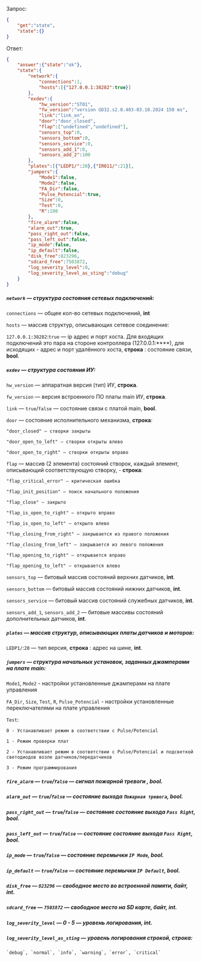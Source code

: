 Запрос:
```json
{
	"get":"state",
	"state":{}
}
```
Ответ:
```json
{
	"answer":{"state":"ok"},
	"state":{
		"network":{
			"connections":1,
			"hosts":[{"127.0.0.1:38282":true}]
		},
		"exdev":{
			"hw_version":"ST01",
			"fw_version":"version GD32.s2.0.403-03.10.2024 150 ms",
			"link":"link_on",
			"door":"door_closed",
			"flap":["undefined","undefined"],
			"sensors_top":0,
			"sensors_bottom":0,
			"sensors_service":0,
			"sensors_add_1":0,
			"sensors_add_2":100 
		},
		"plates":[{"LEDP1/":20},{"IR011/":21}],
		"jumpers":{
			"Mode1":false,
			"Mode2":false,
			"FA_Dir":false,
			"Pulse_Potencial":true,
			"Size":0,
			"Test":0,
			"R":100
		},
		"fire_alarm":false,
		"alarm_out":true,
		"pass_right_out":false,
		"pass_left_out":false,
		"ip_mode":false,
		"ip_default":false,
		"disk_free":823296,
		"sdcard_free":7503872,
		"log_severity_level":0,
		"log_severity_level_as_sting":"debug"
	}
}
```

##### `network` — структура состояния сетевых подключений:

`connections` — общее кол-во сетевых подключений, **int**

`hosts` — массив структур, описывающих сетевое соединение:

`127.0.0.1:38282`:`true` — ip адрес и порт хоста. Для входящих подключений это пара на стороне контроллера (127.0.0.1:****), для исходящих - адрес и порт удалённого хоста, **строка** : состояние связи, **bool**.


##### `exdev` — структура состояния ИУ:

`hw_version` — аппаратная версия (тип) ИУ, **строка**.

`fw_version` — версия встроенного ПО платы main ИУ, **строка**.

`link` — `true`/`false` — состояние связи с платой main, **bool**.

`door` — состояние исполнительного механизма, **строка**:

	"door_closed" — створки закрыты

	"door_open_to_left" — створки открыты влево

	"door_open_to_right" — створки открыты вправо

`flap` — массив (2 элемента) состояний створок, каждый элемент, описывающий соответствующую створку, - **строка**:

	"flap_critical_error" — критическая ошибка

	"flap_init_position" — поиск начального положения

	"flap_close" — закрыто

	"flap_is_open_to_right" — открыто вправо

	"flap_is_open_to_left" — открыто влево

	"flap_closing_from_right" — закрывается из правого положения

	"flap_closing_from_left" — закрывается из левого положения

	"flap_opening_to_right" — открывается вправо

	"flap_opening_to_left" — открывается влево

`sensors_top` — битовый массив состояний верхних датчиков, **int**.

`sensors_bottom` — битовый массив состояний нижних датчиков, **int**.

`sensors_service` — битовый массив состояний служебных датчиков, **int**.

`sensors_add_1`, `sensors_add_2` — битовые массивы состояний дополнительных датчиков, **int**.

##### `plates` — массив структур, описывающих платы датчиков и моторов:

`LEDP1/`:`20` — тип версия, **строка** : адрес на шине, **int**.


##### `jumpers` — структура начальных установок, заданных джамперами на плате main:

`Mode1`, `Mode2` - настройки установленные джамперами на плате управления

`FA_Dir`, `Size`, `Test`, `R`, `Pulse_Potencial` - настройки установленные переключателями на плате управления

`Test`:

	0 - Устанавливает режим в соответствии с Pulse/Potencial

	1 - Режим проверки плат

	2 - Устанавливает режим в соответствии с Pulse/Potencial и подсветкой светодиодов возле датчиков/передатчиков

	3 - Режим программирования


##### `fire_alarm` — `true`/`false` — сигнал пожарной тревоги , **bool**.

##### `alarm_out` — `true`/`false` — состояние выхода `Пожарная тревога`, **bool**.
		
##### `pass_right_out` — `true`/`false` — состояние состояние выхода `Pass Right`, **bool**.
		
##### `pass_left_out` — `true`/`false` — состояние состояние выхода `Pass Right`, **bool**.
		
##### `ip_mode` — `true`/`false` — состояние перемычки `IP Mode`, **bool**.

##### `ip_default` — `true`/`false` — состояние перемычки `IP Default`, **bool**.

##### `disk_free` — `823296` — свободное место во встроенной памяти, байт, **int**.

##### `sdcard_free` — `7503872` — свободное место на SD карте, байт, **int**.

##### `log_severity_level` — 0 - 5  — уровень логирования, **int**.

##### `log_severity_level_as_sting` — уровень логирования строкой,  **строка**:

	`debug`, `normal`, `info`, `warning`, `error`, `critical`